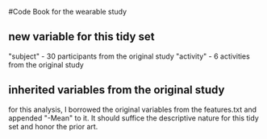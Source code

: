 #Code Book for the wearable study

## new variable for this tidy set
"subject" - 30 participants from the original study
"activity" - 6 activities from the original study

## inherited variables from the original study
for this analysis, I borrowed the original variables from the features.txt and appended "-Mean" to it. It should
suffice the descriptive nature for this tidy set and honor the prior art.
